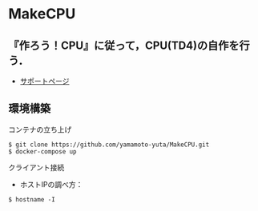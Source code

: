 # MakeCPU

『作ろう！CPU』に従って，CPU(TD4)の自作を行う．
- 
- [サポートページ](https://amane-uehara.github.io/cpubook/)

## 環境構築

コンテナの立ち上げ
```
$ git clone https://github.com/yamamoto-yuta/MakeCPU.git
$ docker-compose up
```

クライアント接続
- ホストIPの調べ方：
```
$ hostname -I
```
